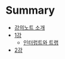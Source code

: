 # Summary

* [강의노트 소개](README.md)
* [1강](chapter1.md)
  * [인터럽트와 트랩](chapter1/c778-d130-b7fd-d2b8-c640-d2b8-b7a9.md)
* [2강](2ac15.md)

